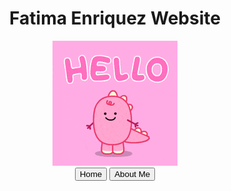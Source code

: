<html>
<head>
	<meta charset="UTF-8" />
	<meta name = "viewport" content = "width=device-width, initial-scale=1">
<head>
<body>
	<header>
		<h1 class = "Main Header">Fatima Enriquez Website</h1>
	<img src = "hello.gif" >
	<!https://www.youtube.com/watch?v=iUC9Em3Sylw
	This html text code displays the buttons tab in the center of the screen.>
	<div class = "button"> 
		<button onclick="location.href='Fatima.html'">Home</button>
		<button onclick="location.href='about_me.html'">About Me</button>
	</div>

<paragraph> </paragraph>

</body>
<html>

